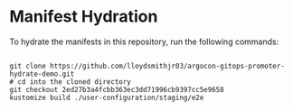 
# Manifest Hydration

To hydrate the manifests in this repository, run the following commands:

```shell

git clone https://github.com/lloydsmithjr03/argocon-gitops-promoter-hydrate-demo.git
# cd into the cloned directory
git checkout 2ed27b3a4fcbb363ec3dd71996cb9397cc5e9658
kustomize build ./user-configuration/staging/e2e
```